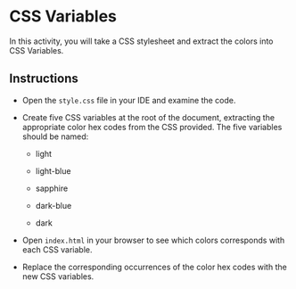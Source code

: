 # CSS Variables

In this activity, you will take a CSS stylesheet and extract the colors into CSS Variables.

## Instructions

* Open the `style.css` file in your IDE and examine the code. 

* Create five CSS variables at the root of the document, extracting the appropriate color hex codes from the CSS provided. The five variables should be named:

  * light

  * light-blue

  * sapphire

  * dark-blue

  * dark

* Open `index.html` in your browser to see which colors corresponds with each CSS variable.

* Replace the corresponding occurrences of the color hex codes with the new CSS variables.